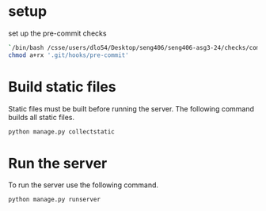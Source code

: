 # setup

set up the pre-commit checks
```bash
`/bin/bash /csse/users/dlo54/Desktop/seng406/seng406-asg3-24/checks/combine.sh`
chmod a+rx '.git/hooks/pre-commit'
```

# Build static files
Static files must be built before running the server. The following command builds all static files.

```bash
python manage.py collectstatic
```

# Run the server 
To run the server use the following command.
```bash
python manage.py runserver
```